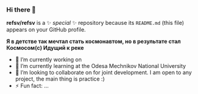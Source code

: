 ### Hi there 👋


**refsv/refsv** is a ✨ _special_ ✨ repository because its `README.md` (this file) appears on your GitHub profile.

  **Я в детстве так мечтал стать космонавтом, но в результате стал Космосом(c) Идущий к реке**



- 🔭 I’m currently working on 
- 🌱 I’m currently learning at the Odesa Mechnikov National University
- 👯 I’m looking to collaborate on for joint development. I am open to any project, the main thing is practice :)
- ⚡ Fun fact: ...

